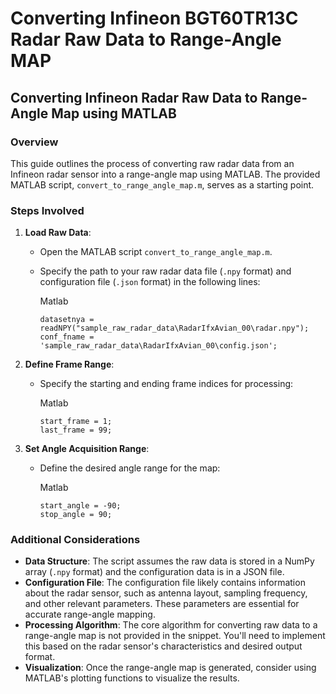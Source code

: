 
# Converting Infineon BGT60TR13C Radar Raw Data to Range-Angle MAP
## Converting Infineon Radar Raw Data to Range-Angle Map using MATLAB

### Overview

This guide outlines the process of converting raw radar data from an Infineon radar sensor into a range-angle map using MATLAB. The provided MATLAB script,  `convert_to_range_angle_map.m`, serves as a starting point.

### Steps Involved

1.  **Load Raw Data**:
    
    -   Open the MATLAB script `convert_to_range_angle_map.m`.
    -   Specify the path to your raw radar data file (`.npy` format) and configuration file (`.json` format) in the following lines:
        
        Matlab
        
        ```
        datasetnya = readNPY("sample_raw_radar_data\RadarIfxAvian_00\radar.npy");
        conf_fname = 'sample_raw_radar_data\RadarIfxAvian_00\config.json';
        
        ```
        
        
2.  **Define Frame Range**:
    
    -   Specify the starting and ending frame indices for processing:
        
        Matlab
        
        ```
        start_frame = 1;
        last_frame = 99;
        
        ```
        
        
3.  **Set Angle Acquisition Range**:
    
    -   Define the desired angle range for the map:
        
        Matlab
        
        ```
        start_angle = -90;
        stop_angle = 90;
        
        ```
        
        

### Additional Considerations

-   **Data Structure**: The script assumes the raw data is stored in a NumPy array (`.npy` format) and the configuration data is in a JSON file.
-   **Configuration File**: The configuration file likely contains information about the radar sensor, such as antenna layout, sampling frequency, and other relevant parameters. These parameters are essential for accurate range-angle mapping.
-   **Processing Algorithm**: The core algorithm for converting raw data to a range-angle map is not provided in the snippet. You'll need to implement this based on the radar sensor's characteristics and desired output format.
-   **Visualization**: Once the range-angle map is generated, consider using MATLAB's plotting functions to visualize the results.
<!--stackedit_data:
eyJoaXN0b3J5IjpbMjA2OTM3OTg5OCwtMTU2MjEwMDQzMCwxND
MyMjM3NDk2LDIwNjEzNjAxNzVdfQ==
-->